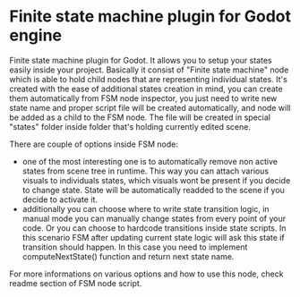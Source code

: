 # Finite state machine plugin for Godot engine
Finite state machine plugin for Godot.
It allows you to setup your states easily inside your project. 
Basically it consist of "Finite state machine" node which is able to hold child nodes that are representing individual states.
It's created with the ease of additional states creation in mind, you can create them automatically from FSM node inspector, you just need to write new state name and proper script file will be created automatically, and node will be added as a child to the FSM node. The file will be created in special "states" folder inside folder that's holding currently edited scene.

There are couple of options inside FSM node:
- one of the most interesting one is to automatically remove non active states from scene tree in runtime. This way you can attach various visuals to individuals states, which visuals wont be present if you decide to change state. State will be automatically readded to the scene if you decide to activate it.
- additionally you can choose where to write state transition logic, in manual mode you can manually change states from every point of your code. Or you can choose to hardcode transitions inside state scripts. In this scenario FSM after updating current state logic will ask this state if transition should happen. In this case you need to implement computeNextState() function and return next state name. 

For more informations on various options and how to use this node, check readme section of FSM node script.
